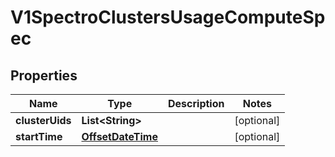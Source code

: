 # V1SpectroClustersUsageComputeSpec

## Properties
Name | Type | Description | Notes
------------ | ------------- | ------------- | -------------
**clusterUids** | **List&lt;String&gt;** |  |  [optional]
**startTime** | [**OffsetDateTime**](OffsetDateTime.md) |  |  [optional]

